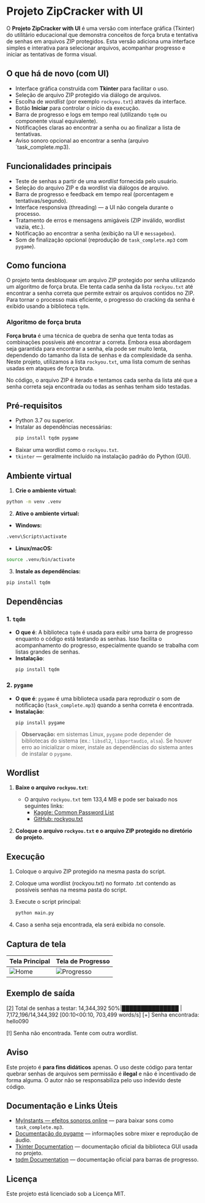 # Projeto ZipCracker with UI

O **Projeto ZipCracker with UI** é uma versão com interface gráfica (Tkinter) do utilitário educacional que demonstra conceitos de força bruta e tentativa de senhas em arquivos ZIP protegidos. Esta versão adiciona uma interface simples e interativa para selecionar arquivos, acompanhar progresso e iniciar as tentativas de forma visual.

## O que há de novo (com UI)
- Interface gráfica construída com **Tkinter** para facilitar o uso.
- Seleção de arquivo ZIP protegido via diálogo de arquivos.
- Escolha de *wordlist* (por exemplo `rockyou.txt`) através da interface.
- Botão **Iniciar** para controlar o início da execução.
- Barra de progresso e logs em tempo real (utilizando `tqdm` ou componente visual equivalente).
- Notificações claras ao encontrar a senha ou ao finalizar a lista de tentativas.
- Aviso sonoro opcional ao encontrar a senha (arquivo `task_complete.mp3).

## Funcionalidades principais
- Teste de senhas a partir de uma *wordlist* fornecida pelo usuário.  
- Seleção do arquivo ZIP e da wordlist via diálogos de arquivo.  
- Barra de progresso e feedback em tempo real (porcentagem e tentativas/segundo).  
- Interface responsiva (threading) — a UI não congela durante o processo.  
- Tratamento de erros e mensagens amigáveis (ZIP inválido, wordlist vazia, etc.).  
- Notificação ao encontrar a senha (exibição na UI e `messagebox`).  
- Som de finalização opcional (reprodução de `task_complete.mp3` com `pygame`).

## Como funciona

O projeto tenta desbloquear um arquivo ZIP protegido por senha utilizando um algoritmo de força bruta. Ele tenta cada senha da lista `rockyou.txt` até encontrar a senha correta que permite extrair os arquivos contidos no ZIP. Para tornar o processo mais eficiente, o progresso do cracking da senha é exibido usando a biblioteca `tqdm`.

### Algoritmo de força bruta

**Força bruta** é uma técnica de quebra de senha que tenta todas as combinações possíveis até encontrar a correta. Embora essa abordagem seja garantida para encontrar a senha, ela pode ser muito lenta, dependendo do tamanho da lista de senhas e da complexidade da senha. Neste projeto, utilizamos a lista `rockyou.txt`, uma lista comum de senhas usadas em ataques de força bruta.

No código, o arquivo ZIP é iterado e tentamos cada senha da lista até que a senha correta seja encontrada ou todas as senhas tenham sido testadas.

## Pré-requisitos

- Python 3.7 ou superior.
- Instalar as dependências necessárias:
  ```bash
  pip install tqdm pygame
  ```
- Baixar uma wordlist como o `rockyou.txt`.
- `tkinter` — geralmente incluído na instalação padrão do Python (GUI).

## Ambiente virtual

1. **Crie o ambiente virtual:**
```bash
python -m venv .venv
```

2. **Ative o ambiente virtual:**

- **Windows:**
```bash
.venv\Scripts\activate
```

- **Linux/macOS:**
```bash
source .venv/bin/activate
```

3. **Instale as dependências:**
```bash
pip install tqdm
```

## Dependências

### 1. `tqdm`
- **O que é**: A biblioteca `tqdm` é usada para exibir uma barra de progresso enquanto o código está testando as senhas. Isso facilita o acompanhamento do progresso, especialmente quando se trabalha com listas grandes de senhas.
- **Instalação**:
  ```
  pip install tqdm
  ```

### 2. `pygame`
- **O que é**: `pygame` é uma biblioteca usada para reproduzir o som de notificação (`task_complete.mp3`) quando a senha correta é encontrada.  
- **Instalação**:
  ```
  pip install pygame
  ```
> **Observação:** em sistemas Linux, `pygame` pode depender de bibliotecas do sistema (ex.: `libsdl2`, `libportaudio`, `alsa`). Se houver erro ao inicializar o mixer, instale as dependências do sistema antes de instalar o `pygame`.

## Wordlist

1. **Baixe o arquivo `rockyou.txt`**:
   - O arquivo `rockyou.txt` tem 133,4 MB e pode ser baixado nos seguintes links:
     - [Kaggle: Common Password List](https://www.kaggle.com/datasets/wjburns/common-password-list-rockyoutxt)
     - [GitHub: rockyou.txt](https://github.com/brannondorsey/naive-hashcat/releases/download/data/rockyou.txt)

2. **Coloque o arquivo `rockyou.txt` e o arquivo ZIP protegido no diretório do projeto.**

## Execução

1. Coloque o arquivo ZIP protegido na mesma pasta do script.
2. Coloque uma wordlist (rockyou.txt) no formato .txt contendo as possíveis senhas na mesma pasta do script.
3. Execute o script principal:
   ```bash
   python main.py
   ```

5. Caso a senha seja encontrada, ela será exibida no console.

## Captura de tela

| Tela Principal | Tela de Progresso |
|----------------|-------------------|
| ![Home](https://joaopauloaramuni.github.io/python-imgs/ZipCracker_with_UI/imgs/home.png) | ![Progresso](https://joaopauloaramuni.github.io/python-imgs/ZipCracker_with_UI/imgs/progress.png) |

## Exemplo de saída

[2] Total de senhas a testar: 14,344,392
  50%|███████████████        | 7,172,196/14,344,392 [00:10<00:10, 703,499 words/s]
[+] Senha encontrada: hello090

[!] Senha não encontrada. Tente com outra wordlist.

## Aviso

Este projeto é **para fins didáticos** apenas. O uso deste código para tentar quebrar senhas de arquivos sem permissão é **ilegal** e não é incentivado de forma alguma. O autor não se responsabiliza pelo uso indevido deste código.

## Documentação e Links Úteis

- [MyInstants — efeitos sonoros online](https://www.myinstants.com/pt/index/br/) — para baixar sons como `task_complete.mp3`.
- [Documentação do pygame](https://www.pygame.org/docs/) — informações sobre mixer e reprodução de áudio.
- [Tkinter Documentation](https://docs.python.org/3/library/tkinter.html) — documentação oficial da biblioteca GUI usada no projeto.
- [tqdm Documentation](https://tqdm.github.io/) — documentação oficial para barras de progresso.

## Licença

Este projeto está licenciado sob a Licença MIT.
